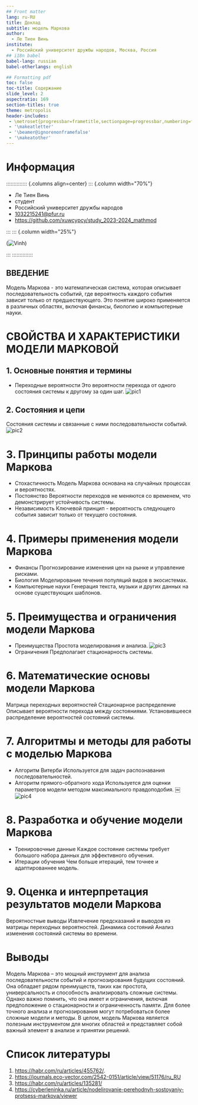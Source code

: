 ```yaml
---
## Front matter
lang: ru-RU
title: Доклад
subtitle: модель Маркова
author:
  - Ле Тиен Винь
institute:
  - Российский университет дружбы народов, Москва, Россия
## i18n babel
babel-lang: russian
babel-otherlangs: english

## Formatting pdf
toc: false
toc-title: Содержание
slide_level: 2
aspectratio: 169
section-titles: true
theme: metropolis
header-includes:
 - \metroset{progressbar=frametitle,sectionpage=progressbar,numbering=fraction}
 - '\makeatletter'
 - '\beamer@ignorenonframefalse'
 - '\makeatother'
---
```


# Информация
:::::::::::::: {.columns align=center}
::: {.column width="70%"}

  * Ле Тиен Винь
  * студент
  * Российский университет дружбы народов
  * [1032215241@pfur.ru](mailto:1032215241@pfur.ru)
  * <https://github.com/xuwcypcy/study_2023-2024_mathmod>

:::
::: {.column width="25%"}

(![Vinh](11-1.jpg))

:::
::::::::::::::

## ВВЕДЕНИЕ

Модель Маркова - это математическая система, которая описывает последовательность событий, где вероятность каждого события зависит только от предшествующего. Это понятие широко применяется в различных областях, включая финансы, биологию и компьютерные науки.

# СВОЙСТВА И ХАРАКТЕРИСТИКИ МОДЕЛИ МАРКОВОЙ
## 1. Основные понятия и термины
- Переходные вероятности
Это вероятности перехода от одного состояния системы к другому за один шаг.
![pic1](<Pasted Graphic.png>)

## 2. Состояния и цепи
Состояния системы и связанные с ними последовательности событий.
![pic2](<Pasted Graphic 2.png>)

# 3. Принципы работы модели Маркова
- Стохастичность
Модель Маркова основана на случайных процессах и вероятностях.
- Постоянство
Вероятности переходов не меняются со временем, что демонстрирует устойчивость системы.
- Независимость
Ключевой принцип - вероятность следующего события зависит только от текущего состояния.

# 4. Примеры применения модели Маркова
- Финансы
Прогнозирование изменения цен на рынке и управление рисками.
- Биология
Моделирование течения популяций видов в экосистемах.
- Компьютерные науки
Генерация текста, музыки и других данных на основе существующих шаблонов.

# 5.  Преимущества и ограничения модели Маркова
- Преимущества 
Простота моделирования и анализа.
![pic3](<Pasted Graphic 5.png>)
- Ограничения
Предполагает стационарность системы.

#  6. Математические основы модели Маркова
Матрица переходных вероятностей
Стационарное распределение
Описывает вероятности перехода между состояниями.
Установившееся распределение вероятностей состояний системы.

# 7.  Алгоритмы и методы для работы с моделью Маркова
- Алгоритм Витерби
Используется для задач распознавания последовательностей.
- Алгоритм прямого-обратного хода
Используется для оценки параметров модели методом максимального правдоподобия.
￼![pic4](<Pasted Graphic 6.png>)

# 8. Разработка и обучение модели Маркова
- Тренировочные данные
Каждое состояние системы требует большого набора данных для эффективного обучения.
- Итерации обучения
Чем больше итераций, тем точнее и адаптированнее модель.

# 9. Оценка и интерпретация результатов модели Маркова
Вероятностные выводы
Извлечение предсказаний и выводов из матрицы переходных вероятностей.
Динамика состояний
Анализ изменения состояний системы во времени.

# Выводы
Moдель Маркова – это мощный инструмент для анализа последовательности событий и прогнозирования будущих состояний. Она обладает рядом преимуществ, таких как простота, универсальность и способность анализировать сложные системы. Однако важно помнить, что она имеет и ограничения, включая предположение о стационарности и ограниченность памяти. Для более точного анализа и прогнозирования могут потребоваться более сложные модели и методы. В целом, модель Маркова является полезным инструментом для многих областей и представляет собой важный элемент в анализе и принятии решений.

# Список литературы

1.  https://habr.com/ru/articles/455762/.
2. https://journals.eco-vector.com/2542-0151/article/view/51176/ru_RU
3. https://habr.com/ru/articles/135281/
4. https://cyberleninka.ru/article/nodelirovanie-perehodnyh-sostoyaniy-protsess-markova/viewer
 
